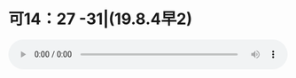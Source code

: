 # 可14：27 -31|(19.8.4早2) 

<audio style="width: 100%;" preload="false" controls controlslist="nodownload"><source src="http://file.simai.life/audio/mp3/old/27600.mp3" type="audio/mpeg">Your browser does not support the audio element.</audio>


